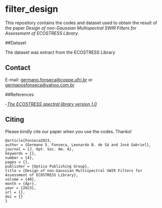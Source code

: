 
# filter_design

This repository contains the codes and dataset used to obtain the result of the paper _Design of non-Gaussian Multispectral SWIR Filters for Assessment of ECOSTRESS Library_.

##Dataset
 
The dataset was extract from the ECOSTRESS Library

## Contact

E-mail: germano.fonseca@coppe.ufrj.br or germanosfonseca@yahoo.com.br

##References

-[*The ECOSTRESS spectral library version 1.0*](doi.org/10.1016/j.rse.2019.05.015)

## Citing

Please kindly cite our paper when you use the codes. Thanks!

```
@article{Fonseca2023,
author = {Germano S. Fonseca, Leonardo B. de Sá and José Gabriel},
journal = {J. Opt. Soc. Am. A},
keywords = {},
number = {4},
pages = {},
publisher = {Optica Publishing Group},
title = {Design of non-Gaussian Multispectral SWIR Filters for Assessment of ECOSTRESS Library},
volume = {40},
month = {Apr},
year = {2023},
url = {},
doi = {}
}
```
